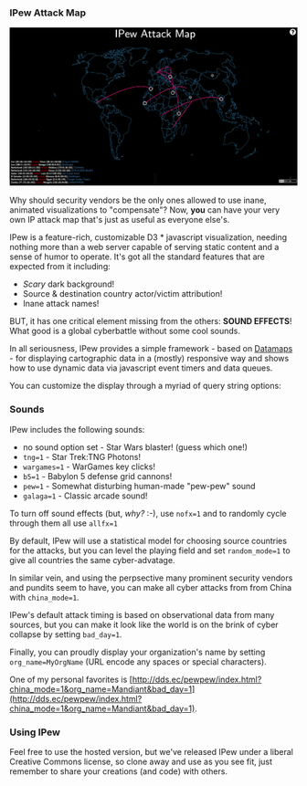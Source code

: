 ### IPew Attack Map

![img](pewpew.png)

Why should security vendors be the only ones allowed to use inane, animated visualizations to "compensate"? Now, **you** can have your very own IP attack map that's just as useful as everyone else's.

IPew is a feature-rich, customizable D3 * javascript visualization, needing nothing more than a web server capable of serving static content and a sense of humor to operate. It's got all the standard features that are expected from it including:

- _Scary_ dark background!
- Source & destination country actor/victim attribution!
- Inane attack names!

BUT, it has one critical element missing from the others: **SOUND EFFECTS**! What good is a global cyberbattle without some cool sounds.

In all seriousness, IPew provides a simple framework - based on [Datamaps]() - for displaying cartographic data in a (mostly) responsive way and shows how to use dynamic data via javascript event timers and data queues.

You can customize the display through a myriad of query string options:

### Sounds

IPew includes the following sounds:

- no sound option set - Star Wars blaster! (guess which one!)
- `tng=1` - Star Trek:TNG Photons!
- `wargames=1` - WarGames key clicks!
- `b5=1` - Babylon 5 defense grid cannons!
- `pew=1` - Somewhat disturbing human-made "pew-pew" sound
- `galaga=1` - Classic arcade sound!

To turn off sound effects (but, _why?_ :-), use `nofx=1` and to randomly cycle through them all use `allfx=1`

By default, IPew will use a statistical model for choosing source countries for the attacks, but you can level the playing field and set `random_mode=1` to give all countries the same cyber-advatage.

In similar vein, and using the perpsective many prominent security vendors and pundits seem to have, you can make all cyber attacks from from China with `china_mode=1`.

IPew's default attack timing is based on observational data from many sources, but you can make it look like the world is on the brink of cyber collapse by setting `bad_day=1`.

Finally, you can proudly display your organization's name by setting `org_name=MyOrgName` (URL encode any spaces or special characters).

One of my personal favorites is [http://dds.ec/pewpew/index.html?china_mode=1&org_name=Mandiant&bad_day=1](http://dds.ec/pewpew/index.html?china_mode=1&org_name=Mandiant&bad_day=1).

### Using IPew

Feel free to use the hosted version, but we've released IPew under a liberal Creative Commons license, so clone away and use as you see fit, just remember to share your creations (and code) with others.
